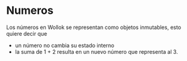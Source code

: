 # Numeros

Los números en Wollok se representan como objetos inmutables, esto quiere decir que
- un número no cambia su estado interno
- la suma de 1 + 2 resulta en un nuevo número que representa al 3.

